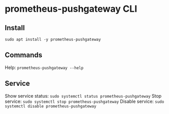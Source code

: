 # prometheus-pushgateway CLI

## Install
`sudo apt install -y prometheus-pushgateway`

## Commands
Help: `prometheus-pushgateway --help`

## Service
Show service status: `sudo systemctl status prometheus-pushgateway`
Stop service: `sudo systemctl stop prometheus-pushgateway`
Disable service: `sudo systemctl disable prometheus-pushgateway`
